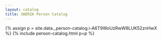 ```yaml
---
layout: catalog
title: SWERIK Person Catalog
---
```

{% assign p = site.data._person-catalog.i-A6T9WoUzRwW8LUK52znHwX %}
{% include person-catalog.html p=p %}

